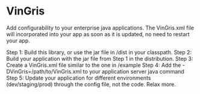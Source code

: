 # VinGris
Add configurability to your enterprise java applications.
The VinGris.xml file will incorporated into your app as soon as it is updated, no need to restart your app.

Step 1:  Build this library, or use the jar file in /dist in your classpath.
Step 2:  Build your application with the jar file from Step 1 in the distribution.
Step 3:  Create a VinGris.xml file similar to the one in /example
Step 4:  Add the -DVinGris=/path/to/VinGris.xml to your application server java command
Step 5:  Update your application for different environments (dev/staging/prod) through the config file, not the code.  Relax more.
